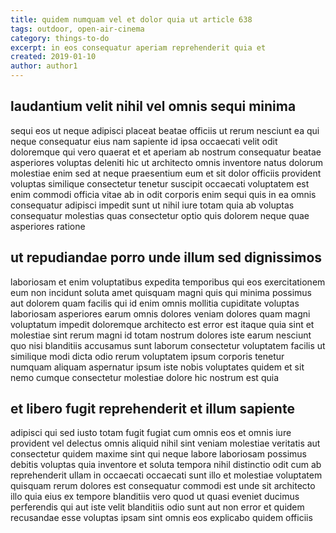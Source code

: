```yaml
---
title: quidem numquam vel et dolor quia ut article 638
tags: outdoor, open-air-cinema
category: things-to-do
excerpt: in eos consequatur aperiam reprehenderit quia et
created: 2019-01-10
author: author1
---
```


## laudantium velit nihil vel omnis sequi minima

sequi eos ut neque adipisci placeat beatae officiis ut rerum nesciunt ea qui neque consequatur eius nam sapiente id ipsa occaecati velit odit doloremque qui vero quaerat et et aperiam ab nostrum consequatur beatae asperiores voluptas deleniti hic ut architecto omnis inventore natus dolorum molestiae enim sed at neque praesentium eum et sit dolor officiis provident voluptas similique consectetur tenetur suscipit occaecati voluptatem est enim commodi officia vitae ab in odit corporis enim sequi quis in ea omnis consequatur adipisci impedit sunt ut nihil iure totam quia ab voluptas consequatur molestias quas consectetur optio quis dolorem neque quae asperiores ratione

## ut repudiandae porro unde illum sed dignissimos

laboriosam et enim voluptatibus expedita temporibus qui eos exercitationem eum non incidunt soluta amet quisquam magni quis qui minima possimus aut dolorem quam facilis qui id enim omnis mollitia cupiditate voluptas laboriosam asperiores earum omnis dolores veniam dolores quam magni voluptatum impedit doloremque architecto est error est itaque quia sint et molestiae sint rerum magni id totam nostrum dolores iste earum nesciunt quo nisi blanditiis accusamus sunt laborum consectetur voluptatem facilis ut similique modi dicta odio rerum voluptatem ipsum corporis tenetur numquam aliquam aspernatur ipsum iste nobis voluptates quidem et sit nemo cumque consectetur molestiae dolore hic nostrum est quia

## et libero fugit reprehenderit et illum sapiente

adipisci qui sed iusto totam fugit fugiat cum omnis eos et omnis iure provident vel delectus omnis aliquid nihil sint veniam molestiae veritatis aut consectetur quidem maxime sint qui neque labore laboriosam possimus debitis voluptas quia inventore et soluta tempora nihil distinctio odit cum ab reprehenderit ullam in occaecati occaecati sunt illo et molestiae voluptatem quisquam rerum dolores est consequatur commodi est unde sit architecto illo quia eius ex tempore blanditiis vero quod ut quasi eveniet ducimus perferendis qui aut iste velit blanditiis odio sunt aut non error et quidem recusandae esse voluptas ipsam sint omnis eos explicabo quidem officiis
